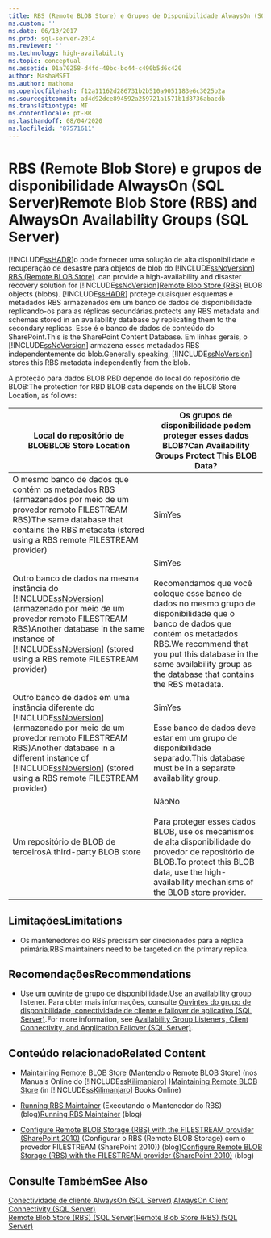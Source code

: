 ```yaml
---
title: RBS (Remote BLOB Store) e Grupos de Disponibilidade AlwaysOn (SQL Server) | Microsoft Docs
ms.custom: ''
ms.date: 06/13/2017
ms.prod: sql-server-2014
ms.reviewer: ''
ms.technology: high-availability
ms.topic: conceptual
ms.assetid: 01a70258-d4fd-40bc-bc44-c490b5d6c420
author: MashaMSFT
ms.author: mathoma
ms.openlocfilehash: f12a11162d286731b2b510a9051183e6c3025b2a
ms.sourcegitcommit: ad4d92dce894592a259721a1571b1d8736abacdb
ms.translationtype: MT
ms.contentlocale: pt-BR
ms.lasthandoff: 08/04/2020
ms.locfileid: "87571611"
---
```

# <a name="remote-blob-store-rbs-and-alwayson-availability-groups-sql-server"></a><span data-ttu-id="1919d-102">RBS (Remote Blob Store) e grupos de disponibilidade AlwaysOn (SQL Server)</span><span class="sxs-lookup"><span data-stu-id="1919d-102">Remote Blob Store (RBS) and AlwaysOn Availability Groups (SQL Server)</span></span>
  [!INCLUDE[ssHADR](../../../includes/sshadr-md.md)]<span data-ttu-id="1919d-103">o pode fornecer uma solução de alta disponibilidade e recuperação de desastre para objetos de blob do [!INCLUDE[ssNoVersion](../../../includes/ssnoversion-md.md)] [RBS (Remote BLOB Store)](../../../relational-databases/blob/remote-blob-store-rbs-sql-server.md) .</span><span class="sxs-lookup"><span data-stu-id="1919d-103">can provide a high-availability and disaster recovery solution for [!INCLUDE[ssNoVersion](../../../includes/ssnoversion-md.md)][Remote Blob Store (RBS)](../../../relational-databases/blob/remote-blob-store-rbs-sql-server.md) BLOB objects (blobs).</span></span> [!INCLUDE[ssHADR](../../../includes/sshadr-md.md)] <span data-ttu-id="1919d-104">protege quaisquer esquemas e metadados RBS armazenados em um banco de dados de disponibilidade replicando-os para as réplicas secundárias.</span><span class="sxs-lookup"><span data-stu-id="1919d-104">protects any RBS metadata and schemas stored in an availability database by replicating them to the secondary replicas.</span></span> <span data-ttu-id="1919d-105">Esse é o banco de dados de conteúdo do SharePoint.</span><span class="sxs-lookup"><span data-stu-id="1919d-105">This is the SharePoint Content Database.</span></span> <span data-ttu-id="1919d-106">Em linhas gerais, o [!INCLUDE[ssNoVersion](../../../includes/ssnoversion-md.md)] armazena esses metadados RBS independentemente do blob.</span><span class="sxs-lookup"><span data-stu-id="1919d-106">Generally speaking, [!INCLUDE[ssNoVersion](../../../includes/ssnoversion-md.md)] stores this RBS metadata independently from the blob.</span></span>  
  
 <span data-ttu-id="1919d-107">A proteção para dados BLOB RBD depende do local do repositório de BLOB:</span><span class="sxs-lookup"><span data-stu-id="1919d-107">The protection for RBD BLOB data depends on the BLOB Store Location, as follows:</span></span>  
  
|<span data-ttu-id="1919d-108">Local do repositório de BLOB</span><span class="sxs-lookup"><span data-stu-id="1919d-108">BLOB Store Location</span></span>|<span data-ttu-id="1919d-109">Os grupos de disponibilidade podem proteger esses dados BLOB?</span><span class="sxs-lookup"><span data-stu-id="1919d-109">Can Availability Groups Protect This BLOB Data?</span></span>|  
|-------------------------|-----------------------------------------------------|  
|<span data-ttu-id="1919d-110">O mesmo banco de dados que contém os metadados RBS (armazenados por meio de um provedor remoto FILESTREAM RBS)</span><span class="sxs-lookup"><span data-stu-id="1919d-110">The same database that contains the RBS metadata  (stored using a RBS remote FILESTREAM provider)</span></span>|<span data-ttu-id="1919d-111">Sim</span><span class="sxs-lookup"><span data-stu-id="1919d-111">Yes</span></span>|  
|<span data-ttu-id="1919d-112">Outro banco de dados na mesma instância do [!INCLUDE[ssNoVersion](../../../includes/ssnoversion-md.md)] (armazenado por meio de um provedor remoto FILESTREAM RBS)</span><span class="sxs-lookup"><span data-stu-id="1919d-112">Another database in the same instance of [!INCLUDE[ssNoVersion](../../../includes/ssnoversion-md.md)] (stored using a RBS remote FILESTREAM provider)</span></span>|<span data-ttu-id="1919d-113">Sim</span><span class="sxs-lookup"><span data-stu-id="1919d-113">Yes</span></span><br /><br /> <span data-ttu-id="1919d-114">Recomendamos que você coloque esse banco de dados no mesmo grupo de disponibilidade que o banco de dados que contém os metadados RBS.</span><span class="sxs-lookup"><span data-stu-id="1919d-114">We recommend that you put this database in the same availability group as the database that contains the RBS metadata.</span></span>|  
|<span data-ttu-id="1919d-115">Outro banco de dados em uma instância diferente do [!INCLUDE[ssNoVersion](../../../includes/ssnoversion-md.md)] (armazenado por meio de um provedor remoto FILESTREAM RBS)</span><span class="sxs-lookup"><span data-stu-id="1919d-115">Another database in a different instance of [!INCLUDE[ssNoVersion](../../../includes/ssnoversion-md.md)] (stored using a RBS remote FILESTREAM provider)</span></span>|<span data-ttu-id="1919d-116">Sim</span><span class="sxs-lookup"><span data-stu-id="1919d-116">Yes</span></span><br /><br /> <span data-ttu-id="1919d-117">Esse banco de dados deve estar em um grupo de disponibilidade separado.</span><span class="sxs-lookup"><span data-stu-id="1919d-117">This database must be in a separate availability group.</span></span>|  
|<span data-ttu-id="1919d-118">Um repositório de BLOB de terceiros</span><span class="sxs-lookup"><span data-stu-id="1919d-118">A third-party BLOB store</span></span>|<span data-ttu-id="1919d-119">Não</span><span class="sxs-lookup"><span data-stu-id="1919d-119">No</span></span><br /><br /> <span data-ttu-id="1919d-120">Para proteger esses dados BLOB, use os mecanismos de alta disponibilidade do provedor de repositório de BLOB.</span><span class="sxs-lookup"><span data-stu-id="1919d-120">To protect this BLOB data, use the high-availability mechanisms of the BLOB store provider.</span></span>|  
  
##  <a name="limitations"></a><a name="Limitations"></a> <span data-ttu-id="1919d-121">Limitações</span><span class="sxs-lookup"><span data-stu-id="1919d-121">Limitations</span></span>  
  
-   <span data-ttu-id="1919d-122">Os mantenedores do RBS precisam ser direcionados para a réplica primária.</span><span class="sxs-lookup"><span data-stu-id="1919d-122">RBS maintainers need to be targeted on the primary replica.</span></span>  
  
##  <a name="recommendations"></a><a name="Recommendations"></a> <span data-ttu-id="1919d-123">Recomendações</span><span class="sxs-lookup"><span data-stu-id="1919d-123">Recommendations</span></span>  
  
-   <span data-ttu-id="1919d-124">Use um ouvinte de grupo de disponibilidade.</span><span class="sxs-lookup"><span data-stu-id="1919d-124">Use an availability group listener.</span></span> <span data-ttu-id="1919d-125">Para obter mais informações, consulte [Ouvintes do grupo de disponibilidade, conectividade de cliente e failover de aplicativo &#40;SQL Server&#41;](../../listeners-client-connectivity-application-failover.md).</span><span class="sxs-lookup"><span data-stu-id="1919d-125">For more information, see [Availability Group Listeners, Client Connectivity, and Application Failover &#40;SQL Server&#41;](../../listeners-client-connectivity-application-failover.md).</span></span>  
  
##  <a name="related-content"></a><a name="RelatedContent"></a> <span data-ttu-id="1919d-126">Conteúdo relacionado</span><span class="sxs-lookup"><span data-stu-id="1919d-126">Related Content</span></span>  
  
-   <span data-ttu-id="1919d-127">[Maintaining Remote BLOB Store](https://msdn.microsoft.com/library/gg316773\(SQL.105\).aspx) (Mantendo o Remote BLOB Store) (nos Manuais Online do [!INCLUDE[ssKilimanjaro](../../../includes/sskilimanjaro-md.md)] )</span><span class="sxs-lookup"><span data-stu-id="1919d-127">[Maintaining Remote BLOB Store](https://msdn.microsoft.com/library/gg316773\(SQL.105\).aspx) (in [!INCLUDE[ssKilimanjaro](../../../includes/sskilimanjaro-md.md)] Books Online)</span></span>  
  
-   <span data-ttu-id="1919d-128">[Running RBS Maintainer](https://blogs.msdn.com/b/sqlrbs/archive/2010/03/19/running-rbs-maintainer.aspx) (Executando o Mantenedor do RBS) (blog)</span><span class="sxs-lookup"><span data-stu-id="1919d-128">[Running RBS Maintainer](https://blogs.msdn.com/b/sqlrbs/archive/2010/03/19/running-rbs-maintainer.aspx) (blog)</span></span>  
  
-   <span data-ttu-id="1919d-129">[Configure Remote BLOB Storage (RBS) with the FILESTREAM provider (SharePoint 2010)](https://blogs.msdn.com/b/mvpawardprogram/archive/2012/04/02/configure-remote-blob-storage-rbs-with-the-filestream-provider-sharepoint-2010.aspx) (Configurar o RBS (Remote BLOB Storage) com o provedor FILESTREAM (SharePoint 2010)) (blog)</span><span class="sxs-lookup"><span data-stu-id="1919d-129">[Configure Remote BLOB Storage (RBS) with the FILESTREAM provider (SharePoint 2010)](https://blogs.msdn.com/b/mvpawardprogram/archive/2012/04/02/configure-remote-blob-storage-rbs-with-the-filestream-provider-sharepoint-2010.aspx) (blog)</span></span>  
  
## <a name="see-also"></a><span data-ttu-id="1919d-130">Consulte Também</span><span class="sxs-lookup"><span data-stu-id="1919d-130">See Also</span></span>  
 <span data-ttu-id="1919d-131">[Conectividade de cliente AlwaysOn &#40;SQL Server&#41;](always-on-client-connectivity-sql-server.md) </span><span class="sxs-lookup"><span data-stu-id="1919d-131">[AlwaysOn Client Connectivity &#40;SQL Server&#41;](always-on-client-connectivity-sql-server.md) </span></span>  
 [<span data-ttu-id="1919d-132">Remote Blob Store &#40;RBS&#41; &#40;SQL Server&#41;</span><span class="sxs-lookup"><span data-stu-id="1919d-132">Remote Blob Store &#40;RBS&#41; &#40;SQL Server&#41;</span></span>](../../../relational-databases/blob/remote-blob-store-rbs-sql-server.md)  
  
  

